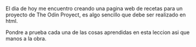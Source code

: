 El dia de hoy me encuentro creando una pagina web de recetas para un proyecto de The Odin Proyect, es algo sencillo que debe ser realizado en html.

Pondre a prueba cada una de las cosas aprendidas en esta leccion asi que manos a la obra.
